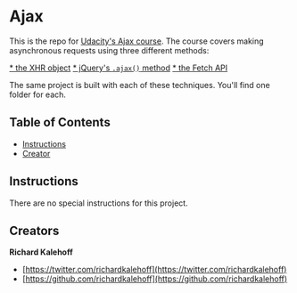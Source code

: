 # Ajax

This is the repo for [Udacity's Ajax course](). The course covers making asynchronous requests using three different methods:

[* the XHR object](https://salah-yousef.github.io/search-app/lesson-1-async-w-xhr/)
[* jQuery's `.ajax()` method](https://salah-yousef.github.io/search-app/lesson-2-async-w-jQuery/)
[* the Fetch API](https://salah-yousef.github.io/search-app/lesson-3-async-w-fetch/)

The same project is built with each of these techniques. You'll find one folder for each.

## Table of Contents

* [Instructions](#instructions)
* [Creator](#creators)

## Instructions

There are no special instructions for this project.

## Creators

**Richard Kalehoff**

* [https://twitter.com/richardkalehoff](https://twitter.com/richardkalehoff)
* [https://github.com/richardkalehoff](https://github.com/richardkalehoff)

